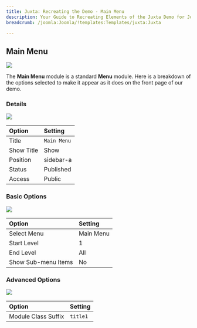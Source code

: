```yaml
---
title: Juxta: Recreating the Demo - Main Menu
description: Your Guide to Recreating Elements of the Juxta Demo for Joomla
breadcrumb: /joomla:Joomla/!templates:Templates/juxta:Juxta

---
```


Main Menu
-----

![][demo]

The **Main Menu** module is a standard **Menu** module. Here is a breakdown of the options selected to make it appear as it does on the front page of our demo.

### Details

![][demo2]

| Option      | Setting     |
| :---------- | :---------- |
| Title       | `Main Menu` |
| Show Title  | Show        |
| Position    | sidebar-a   |
| Status      | Published   |
| Access      | Public      |

### Basic Options

![][demo3]

| Option              | Setting     |
| :----------         | :---------- |
| Select Menu         | Main Menu   |
| Start Level         | 1           |
| End Level           | All         |
| Show Sub-menu Items | No          |

### Advanced Options

![][demo4]

| Option              | Setting     |
| :----------         | :---------- |
| Module Class Suffix | `title1`    |

[demo]: assets/demo_5.jpeg
[demo2]: assets/demo_5a.jpeg
[demo3]: assets/demo_5b.jpeg
[demo4]: assets/demo_5c.jpeg

